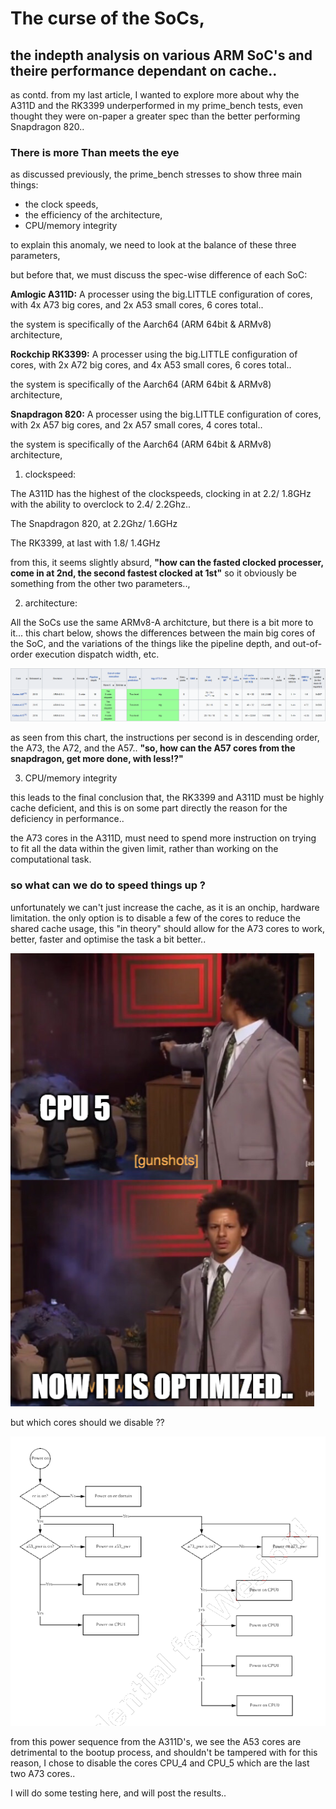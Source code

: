 # The curse of the SoCs,
## the indepth analysis on various ARM SoC's and theire performance dependant on cache..

as contd. from my last article, 
I wanted to explore more about why the A311D and the RK3399 underperformed in my prime_bench tests, even thought they were on-paper
a greater spec than the better performing Snapdragon 820..

### There is more Than meets the eye
as discussed previously, 
the prime_bench stresses to show three main things:
* the clock speeds,  
* the efficiency of the architecture,
* CPU/memory integrity

to explain this anomaly,
we need to look at the balance of these three parameters,

but before that, we must discuss the spec-wise difference of each SoC:

**Amlogic A311D:**
A processer using the big.LITTLE configuration of cores, with 4x A73 big cores, and 2x A53 small cores, 6 cores total..

the system is specifically of the Aarch64 (ARM 64bit & ARMv8) architecture,

**Rockchip RK3399:**
A processer using the big.LITTLE configuration of cores, with 2x A72 big cores, and 4x A53 small cores, 6 cores total..

the system is specifically of the Aarch64 (ARM 64bit & ARMv8) architecture,

**Snapdragon 820:**
A processer using the big.LITTLE configuration of cores, with 2x A57 big cores, and 2x A57 small cores, 4 cores total..

the system is specifically of the Aarch64 (ARM 64bit & ARMv8) architecture,

1. clockspeed:

The A311D has the highest of the clockspeeds, 
clocking in at 2.2/ 1.8GHz with the ability to overclock to 2.4/ 2.2Ghz.. 

The Snapdragon 820, at 2.2Ghz/ 1.6GHz

The RK3399, at last with 1.8/ 1.4GHz

from this, it seems slightly absurd, 
**"how can the fasted clocked processer, come in at 2nd, the second fastest clocked at 1st"**
so it obviously be something from the other two parameters..,

2. architecture:

All the SoCs use the same ARMv8-A architcture, but there is a bit more to it...
this chart below, shows the differences between the main big cores of the SoC, and the variations of the things like the pipeline depth, and out-of-order execution dispatch width, etc.

![comparison](https://raw.githubusercontent.com/ZephyrLabs/zephyrlabs.github.io/master/articles/2/comparison.png)

as seen from this chart, the instructions per second is in descending order, the A73, the A72, and the A57..
**"so, how can the A57 cores from the snapdragon, get more done, with less!?"**

3. CPU/memory integrity

this leads to the final conclusion that, the RK3399 and A311D must be highly cache deficient, 
and this is on some part directly the reason for the deficiency in performance..

the A73 cores in the A311D, must need to spend more instruction on trying to fit all the data within the given limit, rather than working on the computational task.

### so what can we do to speed things up ?
unfortunately we can't just increase the cache, as it is an onchip, hardware limitation.
the only option is to disable a few of the cores to reduce the shared cache usage, 
this "in theory" should allow for the A73 cores to work, better, faster and optimise the task a bit better..

![comparison](https://raw.githubusercontent.com/ZephyrLabs/zephyrlabs.github.io/master/articles/2/optimization.png)

but which cores should we disable ??

![power](https://raw.githubusercontent.com/ZephyrLabs/zephyrlabs.github.io/master/articles/2/power.bmp)

from this power sequence from the A311D's, we see the A53 cores are detrimental to the bootup process, and shouldn't be tampered with 
for this reason, I chose to disable the cores CPU_4 and CPU_5 which are the last two A73 cores..

I will do some testing here, and will post the results..


